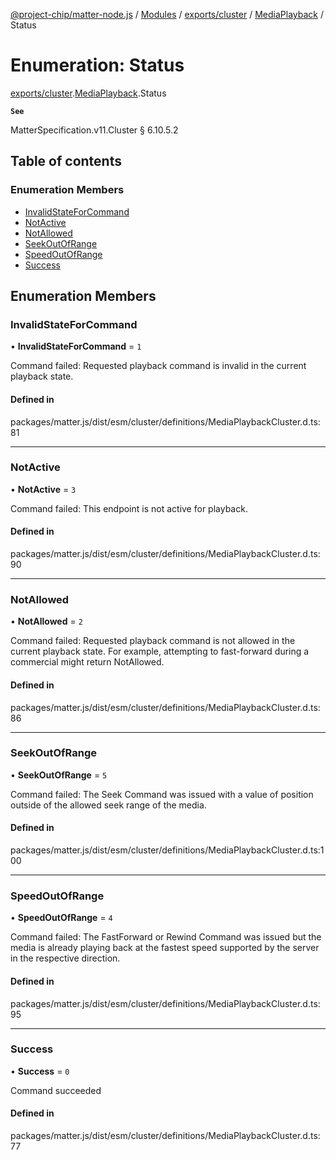 [@project-chip/matter-node.js](../README.md) / [Modules](../modules.md) / [exports/cluster](../modules/exports_cluster.md) / [MediaPlayback](../modules/exports_cluster.MediaPlayback.md) / Status

# Enumeration: Status

[exports/cluster](../modules/exports_cluster.md).[MediaPlayback](../modules/exports_cluster.MediaPlayback.md).Status

**`See`**

MatterSpecification.v11.Cluster § 6.10.5.2

## Table of contents

### Enumeration Members

- [InvalidStateForCommand](exports_cluster.MediaPlayback.Status.md#invalidstateforcommand)
- [NotActive](exports_cluster.MediaPlayback.Status.md#notactive)
- [NotAllowed](exports_cluster.MediaPlayback.Status.md#notallowed)
- [SeekOutOfRange](exports_cluster.MediaPlayback.Status.md#seekoutofrange)
- [SpeedOutOfRange](exports_cluster.MediaPlayback.Status.md#speedoutofrange)
- [Success](exports_cluster.MediaPlayback.Status.md#success)

## Enumeration Members

### InvalidStateForCommand

• **InvalidStateForCommand** = ``1``

Command failed: Requested playback command is invalid in the current playback state.

#### Defined in

packages/matter.js/dist/esm/cluster/definitions/MediaPlaybackCluster.d.ts:81

___

### NotActive

• **NotActive** = ``3``

Command failed: This endpoint is not active for playback.

#### Defined in

packages/matter.js/dist/esm/cluster/definitions/MediaPlaybackCluster.d.ts:90

___

### NotAllowed

• **NotAllowed** = ``2``

Command failed: Requested playback command is not allowed in the current playback state. For example,
attempting to fast-forward during a commercial might return NotAllowed.

#### Defined in

packages/matter.js/dist/esm/cluster/definitions/MediaPlaybackCluster.d.ts:86

___

### SeekOutOfRange

• **SeekOutOfRange** = ``5``

Command failed: The Seek Command was issued with a value of position outside of the allowed seek range of
the media.

#### Defined in

packages/matter.js/dist/esm/cluster/definitions/MediaPlaybackCluster.d.ts:100

___

### SpeedOutOfRange

• **SpeedOutOfRange** = ``4``

Command failed: The FastForward or Rewind Command was issued but the media is already playing back at the
fastest speed supported by the server in the respective direction.

#### Defined in

packages/matter.js/dist/esm/cluster/definitions/MediaPlaybackCluster.d.ts:95

___

### Success

• **Success** = ``0``

Command succeeded

#### Defined in

packages/matter.js/dist/esm/cluster/definitions/MediaPlaybackCluster.d.ts:77
